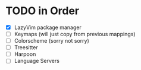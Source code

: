 # TODO in Order
- [X] LazyVim package manager
- [ ] Keymaps (will just copy from previous mappings)
- [ ] Colorscheme (sorry not sorry)
- [ ] Treesitter
- [ ] Harpoon
- [ ] Language Servers
